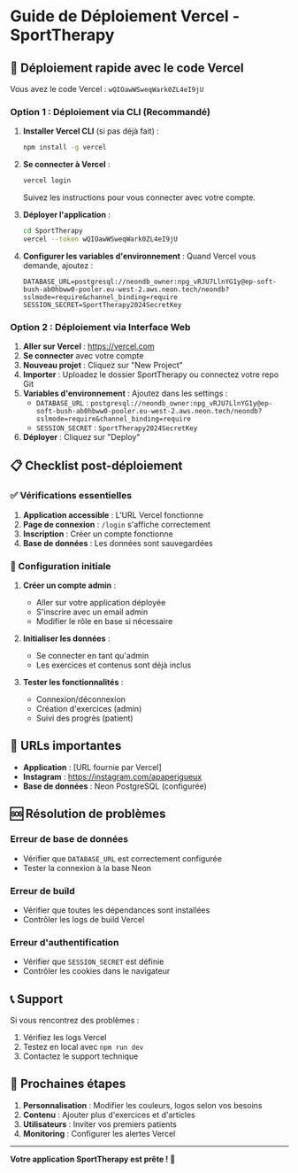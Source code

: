 # Guide de Déploiement Vercel - SportTherapy

## 🚀 Déploiement rapide avec le code Vercel

Vous avez le code Vercel : `wQIOawWSweqWark0ZL4eI9jU`

### Option 1 : Déploiement via CLI (Recommandé)

1. **Installer Vercel CLI** (si pas déjà fait) :
   ```bash
   npm install -g vercel
   ```

2. **Se connecter à Vercel** :
   ```bash
   vercel login
   ```
   Suivez les instructions pour vous connecter avec votre compte.

3. **Déployer l'application** :
   ```bash
   cd SportTherapy
   vercel --token wQIOawWSweqWark0ZL4eI9jU
   ```

4. **Configurer les variables d'environnement** :
   Quand Vercel vous demande, ajoutez :
   ```
   DATABASE_URL=postgresql://neondb_owner:npg_vRJU7LlnYG1y@ep-soft-bush-ab0hbww0-pooler.eu-west-2.aws.neon.tech/neondb?sslmode=require&channel_binding=require
   SESSION_SECRET=SportTherapy2024SecretKey
   ```

### Option 2 : Déploiement via Interface Web

1. **Aller sur Vercel** : https://vercel.com
2. **Se connecter** avec votre compte
3. **Nouveau projet** : Cliquez sur "New Project"
4. **Importer** : Uploadez le dossier SportTherapy ou connectez votre repo Git
5. **Variables d'environnement** : Ajoutez dans les settings :
   - `DATABASE_URL` : `postgresql://neondb_owner:npg_vRJU7LlnYG1y@ep-soft-bush-ab0hbww0-pooler.eu-west-2.aws.neon.tech/neondb?sslmode=require&channel_binding=require`
   - `SESSION_SECRET` : `SportTherapy2024SecretKey`
6. **Déployer** : Cliquez sur "Deploy"

## 📋 Checklist post-déploiement

### ✅ Vérifications essentielles

1. **Application accessible** : L'URL Vercel fonctionne
2. **Page de connexion** : `/login` s'affiche correctement
3. **Inscription** : Créer un compte fonctionne
4. **Base de données** : Les données sont sauvegardées

### 🔧 Configuration initiale

1. **Créer un compte admin** :
   - Aller sur votre application déployée
   - S'inscrire avec un email admin
   - Modifier le rôle en base si nécessaire

2. **Initialiser les données** :
   - Se connecter en tant qu'admin
   - Les exercices et contenus sont déjà inclus

3. **Tester les fonctionnalités** :
   - Connexion/déconnexion
   - Création d'exercices (admin)
   - Suivi des progrès (patient)

## 🔗 URLs importantes

- **Application** : [URL fournie par Vercel]
- **Instagram** : https://instagram.com/apaperigueux
- **Base de données** : Neon PostgreSQL (configurée)

## 🆘 Résolution de problèmes

### Erreur de base de données
- Vérifier que `DATABASE_URL` est correctement configurée
- Tester la connexion à la base Neon

### Erreur de build
- Vérifier que toutes les dépendances sont installées
- Contrôler les logs de build Vercel

### Erreur d'authentification
- Vérifier que `SESSION_SECRET` est définie
- Contrôler les cookies dans le navigateur

## 📞 Support

Si vous rencontrez des problèmes :
1. Vérifiez les logs Vercel
2. Testez en local avec `npm run dev`
3. Contactez le support technique

## 🎯 Prochaines étapes

1. **Personnalisation** : Modifier les couleurs, logos selon vos besoins
2. **Contenu** : Ajouter plus d'exercices et d'articles
3. **Utilisateurs** : Inviter vos premiers patients
4. **Monitoring** : Configurer les alertes Vercel

---

**Votre application SportTherapy est prête ! 🎉**

